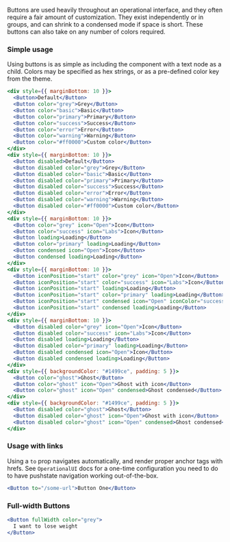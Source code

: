 Buttons are used heavily throughout an operational interface, and they often require a fair amount of customization. They exist independently or in groups, and can shrink to a condensed mode if space is short. These buttons can also take on any number of colors required.

### Simple usage

Using buttons is as simple as including the component with a text node as a child. Colors may be specified as hex strings, or as a pre-defined color key from the theme.

```jsx
<div style={{ marginBottom: 10 }}>
  <Button>Default</Button>
  <Button color="grey">Grey</Button>
  <Button color="basic">Basic</Button>
  <Button color="primary">Primary</Button>
  <Button color="success">Success</Button>
  <Button color="error">Error</Button>
  <Button color="warning">Warning</Button>
  <Button color="#ff0000">Custom color</Button>
</div>
<div style={{ marginBottom: 10 }}>
  <Button disabled>Default</Button>
  <Button disabled color="grey">Grey</Button>
  <Button disabled color="basic">Basic</Button>
  <Button disabled color="primary">Primary</Button>
  <Button disabled color="success">Success</Button>
  <Button disabled color="error">Error</Button>
  <Button disabled color="warning">Warning</Button>
  <Button disabled color="#ff0000">Custom color</Button>
</div>
<div style={{ marginBottom: 10 }}>
  <Button color="grey" icon="Open">Icon</Button>
  <Button color="success" icon="Labs">Icon</Button>
  <Button loading>Loading</Button>
  <Button color="primary" loading>Loading</Button>
  <Button condensed icon="Open">Icon</Button>
  <Button condensed loading>Loading</Button>
</div>
<div style={{ marginBottom: 10 }}>
  <Button iconPosition="start" color="grey" icon="Open">Icon</Button>
  <Button iconPosition="start" color="success" icon="Labs">Icon</Button>
  <Button iconPosition="start" loading>Loading</Button>
  <Button iconPosition="start" color="primary" loading>Loading</Button>
  <Button iconPosition="start" condensed icon="Open" iconColor="success">Icon</Button>
  <Button iconPosition="start" condensed loading>Loading</Button>
</div>
<div style={{ marginBottom: 10 }}>
  <Button disabled color="grey" icon="Open">Icon</Button>
  <Button disabled color="success" icon="Labs">Icon</Button>
  <Button disabled loading>Loading</Button>
  <Button disabled color="primary" loading>Loading</Button>
  <Button disabled condensed icon="Open">Icon</Button>
  <Button disabled condensed loading>Loading</Button>
</div>
<div style={{ backgroundColor: "#1499ce", padding: 5 }}>
  <Button color="ghost">Ghost</Button>
  <Button color="ghost" icon="Open">Ghost with icon</Button>
  <Button color="ghost" icon="Open" condensed>Ghost condensed</Button>
</div>
<div style={{ backgroundColor: "#1499ce", padding: 5 }}>
  <Button disabled color="ghost">Ghost</Button>
  <Button disabled color="ghost" icon="Open">Ghost with icon</Button>
  <Button disabled color="ghost" icon="Open" condensed>Ghost condensed</Button>
</div>
```

### Usage with links

Using a `to` prop navigates automatically, and render proper anchor tags with hrefs. See `OperationalUI` docs for a one-time configuration you need to do to have pushstate navigation working out-of-the-box.

```jsx
<Button to="/some-url">Button One</Button>
```

### Full-width Buttons

```jsx
<Button fullWidth color="grey">
  I want to lose weight
</Button>
```
